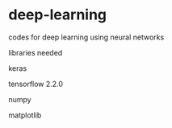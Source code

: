 # deep-learning
codes for deep learning using neural networks 

libraries needed 


keras


tensorflow 2.2.0


numpy 


matplotlib
